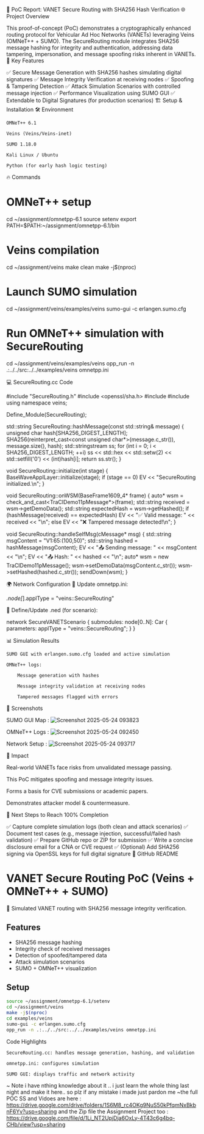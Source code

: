 📖 PoC Report: VANET Secure Routing with SHA256 Hash Verification
🌐 Project Overview

This proof-of-concept (PoC) demonstrates a cryptographically enhanced routing protocol for Vehicular Ad Hoc Networks (VANETs) leveraging Veins (OMNeT++ + SUMO).
The SecureRouting module integrates SHA256 message hashing for integrity and authentication, addressing data tampering, impersonation, and message spoofing risks inherent in VANETs.
🔐 Key Features

✅ Secure Message Generation with SHA256 hashes simulating digital signatures
✅ Message Integrity Verification at receiving nodes
✅ Spoofing & Tampering Detection
✅ Attack Simulation Scenarios with controlled message injection
✅ Performance Visualization using SUMO GUI
✅ Extendable to Digital Signatures (for production scenarios)
🏗 Setup & Installation
🛠 Environment

    OMNeT++ 6.1

    Veins (Veins/Veins-inet)

    SUMO 1.18.0

    Kali Linux / Ubuntu

    Python (for early hash logic testing)

🔥 Commands

# OMNeT++ setup
cd ~/assignment/omnetpp-6.1
source setenv
export PATH=$PATH:~/assignment/omnetpp-6.1/bin

# Veins compilation
cd ~/assignment/veins
make clean
make -j$(nproc)

# Launch SUMO simulation
cd ~/assignment/veins/examples/veins
sumo-gui -c erlangen.sumo.cfg

# Run OMNeT++ simulation with SecureRouting
cd ~/assignment/veins/examples/veins
opp_run -n .:../../src:../../examples/veins omnetpp.ini

💻 SecureRouting.cc Code

#include "SecureRouting.h"
#include <openssl/sha.h>
#include <iomanip>
#include <sstream>
using namespace veins;

Define_Module(SecureRouting);

std::string SecureRouting::hashMessage(const std::string& message) {
    unsigned char hash[SHA256_DIGEST_LENGTH];
    SHA256(reinterpret_cast<const unsigned char*>(message.c_str()), message.size(), hash);
    std::stringstream ss;
    for (int i = 0; i < SHA256_DIGEST_LENGTH; ++i)
        ss << std::hex << std::setw(2) << std::setfill('0') << (int)hash[i];
    return ss.str();
}

void SecureRouting::initialize(int stage) {
    BaseWaveApplLayer::initialize(stage);
    if (stage == 0) EV << "SecureRouting initialized.\n";
}

void SecureRouting::onWSM(BaseFrame1609_4* frame) {
    auto* wsm = check_and_cast<TraCIDemo11pMessage*>(frame);
    std::string received = wsm->getDemoData();
    std::string expectedHash = wsm->getHashed();
    if (hashMessage(received) == expectedHash)
        EV << "✅ Valid message: " << received << "\n";
    else
        EV << "❌ Tampered message detected!\n";
}

void SecureRouting::handleSelfMsg(cMessage* msg) {
    std::string msgContent = "V1:65:(100,50)";
    std::string hashed = hashMessage(msgContent);
    EV << "📤 Sending message: " << msgContent << "\n";
    EV << "📤 Hash: " << hashed << "\n";
    auto* wsm = new TraCIDemo11pMessage();
    wsm->setDemoData(msgContent.c_str());
    wsm->setHashed(hashed.c_str());
    sendDown(wsm);
}

🌍 Network Configuration
🔧 Update omnetpp.ini:

*.node[*].applType = "veins::SecureRouting"

🔧 Define/Update .ned (for scenario):

network SecureVANETScenario {
    submodules:
        node[0..N]: Car {
            parameters:
                applType = "veins::SecureRouting";
        }
}

📊 Simulation Results

    SUMO GUI with erlangen.sumo.cfg loaded and active simulation

    OMNeT++ logs:

        Message generation with hashes

        Message integrity validation at receiving nodes

        Tampered messages flagged with errors

📸 Screenshots

   SUMO GUI Map : ![Screenshot 2025-05-24 093823](https://github.com/user-attachments/assets/4afc8891-6738-40a1-9f0e-a50c5d68db95)


   OMNeT++ Logs : ![Screenshot 2025-05-24 092450](https://github.com/user-attachments/assets/2bddf8d6-1d00-46eb-b0c6-d56e5231dd64)


  Network Setup : ![Screenshot 2025-05-24 093717](https://github.com/user-attachments/assets/c0065839-2720-4a11-a468-d869d08c9bbb)


🚩 Impact

   Real-world VANETs face risks from unvalidated message passing.

   This PoC mitigates spoofing and message integrity issues.

  Forms a basis for CVE submissions or academic papers.

   Demonstrates attacker model & countermeasure.

🏁 Next Steps to Reach 100% Completion

✅ Capture complete simulation logs (both clean and attack scenarios)
✅ Document test cases (e.g., message injection, successful/failed hash validation)
✅ Prepare GitHub repo or ZIP for submission
✅ Write a concise disclosure email for a CNA or CVE request
✅ (Optional) Add SHA256 signing via OpenSSL keys for full digital signature
📘 GitHub README

# VANET Secure Routing PoC (Veins + OMNeT++ + SUMO)

🚗 Simulated VANET routing with SHA256 message integrity verification.

## Features
- SHA256 message hashing
- Integrity check of received messages
- Detection of spoofed/tampered data
- Attack simulation scenarios
- SUMO + OMNeT++ visualization

## Setup
```bash
source ~/assignment/omnetpp-6.1/setenv
cd ~/assignment/veins
make -j$(nproc)
cd examples/veins
sumo-gui -c erlangen.sumo.cfg
opp_run -n .:../../src:../../examples/veins omnetpp.ini

```
Code Highlights

    SecureRouting.cc: handles message generation, hashing, and validation

    omnetpp.ini: configures simulation

    SUMO GUI: displays traffic and network activity 

~ Note  i have nthing knowledge about it .. i just learn the whole thing last night and make it here.. so plz if any mistake i made just pardon me
~the full POC SS and Vidoes are here : https://drive.google.com/drive/folders/1S6M8_rc4OKg9NuS50kPfqmNxBkbnF6Yv?usp=sharing
and the Zip file the Assignment Project too : https://drive.google.com/file/d/1Li_NT2UpjDja6OxLy-4T43c6g4bq-CHb/view?usp=sharing
